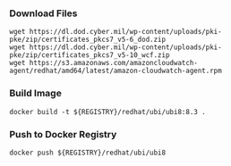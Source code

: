 ### Download Files
```shell
wget https://dl.dod.cyber.mil/wp-content/uploads/pki-pke/zip/certificates_pkcs7_v5-6_dod.zip
wget https://dl.dod.cyber.mil/wp-content/uploads/pki-pke/zip/certificates_pkcs7_v5-10_wcf.zip
wget https://s3.amazonaws.com/amazoncloudwatch-agent/redhat/amd64/latest/amazon-cloudwatch-agent.rpm
```

### Build Image
```shell
docker build -t ${REGISTRY}/redhat/ubi/ubi8:8.3 .
```

### Push to Docker Registry
```shell
docker push ${REGISTRY}/redhat/ubi/ubi8
```
